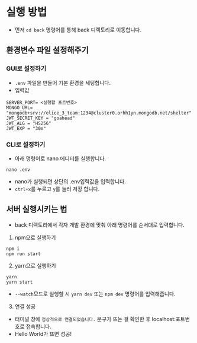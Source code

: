 # 실행 방법
- 먼저 `cd back` 명령어를 통해 back 디렉토리로 이동합니다.
## 환경변수 파일 설정해주기
### GUI로 설정하기
- `.env` 파일을 만들어 기본 환경을 세팅합니다.
- 입력값

```
SERVER_PORT= <실행할 포트번호>
MONGO_URL= "mongodb+srv://elice_3_team:1234@cluster0.orhh1yn.mongodb.net/shelter"
JWT_SECRET_KEY = "goahead"
JWT_ALG = "HS256"
JWT_EXP = "30m"
```
### CLI로 설정하기
- 아래 명령어로 nano 에디터를 실행합니다.
```
nano .env
```
- nano가 실행되면 상단의 .env입력값을 입력합니다.
- `ctrl+x`를 누르고 `y`를 눌러 저장 합니다. 

## 서버 실행시키는 법
- back 디렉토리에서 각자 개발 환경에 맞춰 아래 명령어를 순서대로 입력합니다.
1. npm으로 실행하기

```
npm i
npm run start

```
2. yarn으로 실행하기
```
yarn
yarn start
```
- `--watch`모드로 실행할 시 `yarn dev` 또는 `npm dev` 명령어를 입력해줍니다.

3. 연결 성공

- 터미널 창에 `정상적으로 연결되었습니다.` 문구가 뜨는 걸 확인한 후
  localhost:포트번호로 접속합니다.
- Hello World가 뜨면 성공!
